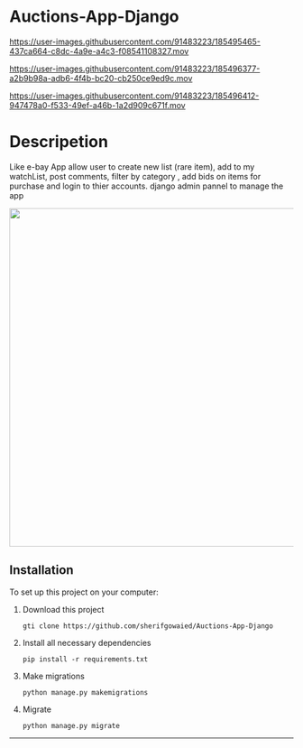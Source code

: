 # Auctions-App-Django




https://user-images.githubusercontent.com/91483223/185495465-437ca664-c8dc-4a9e-a4c3-f08541108327.mov




https://user-images.githubusercontent.com/91483223/185496377-a2b9b98a-adb6-4f4b-bc20-cb250ce9ed9c.mov



https://user-images.githubusercontent.com/91483223/185496412-947478a0-f533-49ef-a46b-1a2d909c671f.mov


# Descripetion
Like e-bay App allow user to create new list (rare item), add to my watchList, post comments, filter by category , add bids on items for purchase and login to thier accounts. django admin pannel to manage the app

<img src="https://i.imgur.com/xgQeQVV.png" width="600px"/>



## Installation
To set up this project on your computer:
1. Download this project
    ```
    gti clone https://github.com/sherifgowaied/Auctions-App-Django
    ```
2. Install all necessary dependencies
    ```
    pip install -r requirements.txt
    ```
3. Make migrations
    ```
    python manage.py makemigrations
    ```
4. Migrate
    ```
    python manage.py migrate
    ```

---
